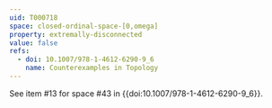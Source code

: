 ```yaml
---
uid: T000718
space: closed-ordinal-space-[0,omega]
property: extremally-disconnected
value: false
refs:
  - doi: 10.1007/978-1-4612-6290-9_6
    name: Counterexamples in Topology
---
```

See item #13 for space #43 in {{doi:10.1007/978-1-4612-6290-9_6}}.
